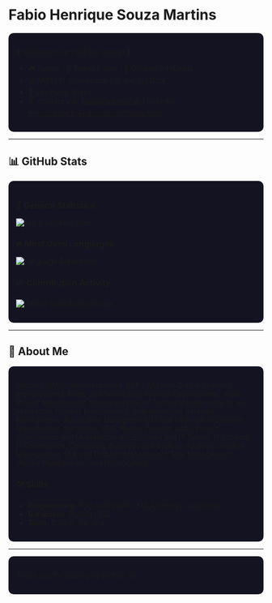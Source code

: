 # Fabio Henrique Souza Martins

<div align="left" style="background-color:#141321; padding: 15px; border-radius: 10px;">

🌟 Welcome to my GitHub profile! 🚀

- 🎮 Gamer | 🎾 Tennis Player | 🚙 Offroad Enthusiast
- 💻 AMS | IT Coordinator | AI and Big Data
- 📍 São Paulo, Brazil
- 📫 Contact me: [fabio@fastmail.uk](mailto:fabio@fastmail.uk) | Linkedin - https://www.linkedin.com/in/fhsmartins/

</div>

---

## 📊 GitHub Stats

<div style="background-color:#141321; padding: 15px; border-radius: 10px;">

### 🚀 General Statistics
![Fabio's GitHub Stats](https://github-readme-stats.vercel.app/api?username=fhsmartins&show_icons=true&theme=radical&count_private=true&hide=issues)

### 🔥 Most Used Languages
![Language Breakdown](https://github-readme-stats.vercel.app/api/top-langs/?username=fhsmartins&layout=compact&theme=radical&langs_count=6)

### 📈 Contribution Activity
![GitHub Contribution Graph](https://github-readme-activity-graph.vercel.app/graph?username=fhsmartins&theme=radical&hide_border=true)

</div>

---

## 🌟 About Me

<div style="background-color:#141321; padding: 15px; border-radius: 10px;">

Support, AMS, Implementations (ERPs, Mission-Critical Systems, Improvements, Fixes, and Technology Product Development), Agile Project Management, Implementation of Technical Improvements and Innovation, Process Improvement, Operations and Services Management, Application Management, IT and Information Systems Management, Six Sigma, MBF, Kaizen Projects, AMS, Project Coordination and Multidisciplinary Business and IT Teams, IT Support, IT Governance, Consulting, Business and Systems Analysis, Incident Management, SLA and Problem Management, Risk Management, Vendor Management, and IT Budgeting.

### 🛠️ Skills
- **Programming**: Python (FastAPI, SQLAlchemy), JavaScript
- **Databases**: PL/SQL, SQL
- **Tools**: Docker, Git, Jira

</div>

---

<!-- ## 🚀 Key Projects

<div style="background-color:#141321; padding: 15px; border-radius: 10px;">

### [CutTheChase](https://github.com/gianverdum/CutTheChaseArchitecture)
A WhatsApp-integrated application that transcribes and summarizes audio messages using AI.

### [RoundUp](https://github.com/gianverdum/roundup)
A business networking event management app with dynamic table rotations and real-time updates.

### [eMecânico (Private repo)](#)
A SaaS platform for auto repair shops, streamlining operations and scheduling.
---
</div> -->



<div align="left" style="background-color:#141321; padding: 15px; border-radius: 10px;">

Thank you for visiting my profile! 😊

</div>
